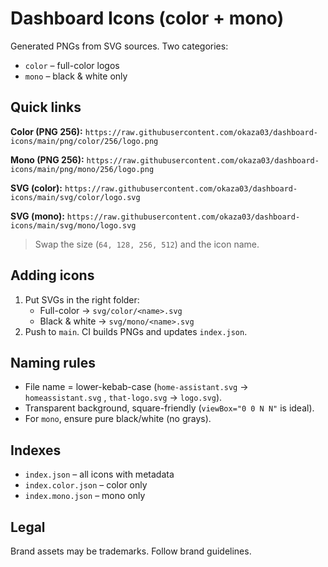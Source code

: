 # Dashboard Icons (color + mono)

Generated PNGs from SVG sources. Two categories:
- `color` – full-color logos
- `mono` – black & white only

## Quick links

**Color (PNG 256):**
`https://raw.githubusercontent.com/okaza03/dashboard-icons/main/png/color/256/logo.png`

**Mono (PNG 256):**
`https://raw.githubusercontent.com/okaza03/dashboard-icons/main/png/mono/256/logo.png`

**SVG (color):**
`https://raw.githubusercontent.com/okaza03/dashboard-icons/main/svg/color/logo.svg`

**SVG (mono):**
`https://raw.githubusercontent.com/okaza03/dashboard-icons/main/svg/mono/logo.svg`

> Swap the size (`64, 128, 256, 512`) and the icon name.

## Adding icons
1. Put SVGs in the right folder:
   - Full-color → `svg/color/<name>.svg`
   - Black & white → `svg/mono/<name>.svg`
2. Push to `main`. CI builds PNGs and updates `index.json`.

## Naming rules
- File name = lower-kebab-case (`home-assistant.svg` → `homeassistant.svg` , `that-logo.svg` → `logo.svg`).
- Transparent background, square-friendly (`viewBox="0 0 N N"` is ideal).
- For `mono`, ensure pure black/white (no grays).

## Indexes
- `index.json` – all icons with metadata
- `index.color.json` – color only
- `index.mono.json` – mono only

## Legal
Brand assets may be trademarks. Follow brand guidelines.
